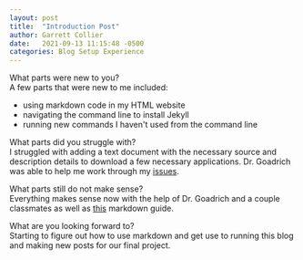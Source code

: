 ```yaml
---
layout: post
title:  "Introduction Post"
author: Garrett Collier
date:   2021-09-13 11:15:48 -0500
categories: Blog Setup Experience
---
```

What parts were new to you? <br>
A few parts that were new to me included:
- using markdown code in my HTML website
- navigating the command line to install Jekyll
- running new commands I haven't used from the command line

What parts did you struggle with? <br>
I struggled with adding a text document with the necessary source and description details to download a few necessary applications. Dr. Goadrich was able to help me work through my [issues](https://www.thesaurus.com/browse/issue).

What parts still do not make sense? <br>
Everything makes sense now with the help of Dr. Goadrich and a couple classmates as well as [this](https://www.markdownguide.org/basic-syntax/) markdown guide.

What are you looking forward to? <br>
Starting to figure out how to use markdown and get use to running this blog and making new posts for our final project.

